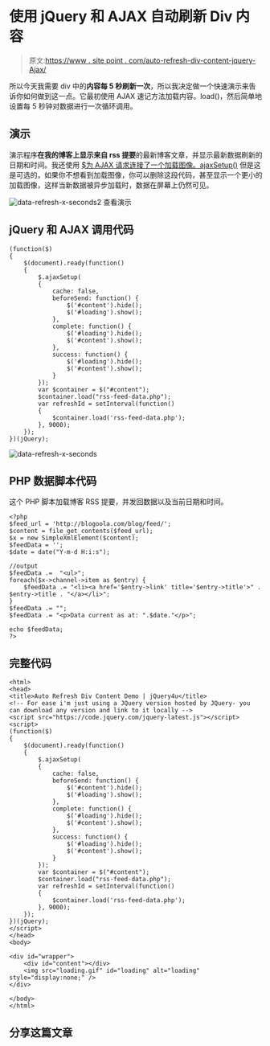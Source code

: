 # 使用 jQuery 和 AJAX 自动刷新 Div 内容

> 原文:[https://www . site point . com/auto-refresh-div-content-jquery-Ajax/](https://www.sitepoint.com/auto-refresh-div-content-jquery-ajax/)

所以今天我需要 div 中的**内容每 5 秒刷新一次**，所以我决定做一个快速演示来告诉你如何做到这一点。它最初使用 AJAX 速记方法加载内容。load()，然后简单地设置每 5 秒钟对数据进行一次循环调用。

## 演示

演示程序**在我的博客上显示来自 rss 提要**的最新博客文章，并显示最新数据刷新的日期和时间。我还使用 [$为 AJAX 请求连接了一个加载图像。ajaxSetup()](http://www.jquery4u.com/ajax/ajaxsetup-loading-image/) 但是这是可选的，如果你不想看到加载图像，你可以删除这段代码，甚至显示一个更小的加载图像，这样当新数据被异步加载时，数据在屏幕上仍然可见。

![data-refresh-x-seconds2](../Images/7eb7446caafac202a33096fbff2bb94f.png "data-refresh-x-seconds2")
查看演示

## jQuery 和 AJAX 调用代码

```
(function($)
{
    $(document).ready(function()
    {
        $.ajaxSetup(
        {
            cache: false,
            beforeSend: function() {
                $('#content').hide();
                $('#loading').show();
            },
            complete: function() {
                $('#loading').hide();
                $('#content').show();
            },
            success: function() {
                $('#loading').hide();
                $('#content').show();
            }
        });
        var $container = $("#content");
        $container.load("rss-feed-data.php");
        var refreshId = setInterval(function()
        {
            $container.load('rss-feed-data.php');
        }, 9000);
    });
})(jQuery);
```

![data-refresh-x-seconds](../Images/95d137b58cc407efc48438f18eeda5de.png "data-refresh-x-seconds")

## PHP 数据脚本代码

这个 PHP 脚本加载博客 RSS 提要，并发回数据以及当前日期和时间。

```
<?php
$feed_url = 'http://blogoola.com/blog/feed/';
$content = file_get_contents($feed_url);
$x = new SimpleXmlElement($content);
$feedData = '';
$date = date("Y-m-d H:i:s");

//output
$feedData .=  "<ul>";
foreach($x->channel->item as $entry) {
    $feedData .= "<li><a href='$entry->link' title='$entry->title'>" . $entry->title . "</a></li>";
}
$feedData .= "";
$feedData .= "<p>Data current as at: ".$date."</p>";

echo $feedData;
?>
```

## 完整代码

```
<html>
<head>
<title>Auto Refresh Div Content Demo | jQuery4u</title>
<!-- For ease i'm just using a JQuery version hosted by JQuery- you can download any version and link to it locally -->
<script src="https://code.jquery.com/jquery-latest.js"></script>
<script>
(function($)
{
    $(document).ready(function()
    {
        $.ajaxSetup(
        {
            cache: false,
            beforeSend: function() {
                $('#content').hide();
                $('#loading').show();
            },
            complete: function() {
                $('#loading').hide();
                $('#content').show();
            },
            success: function() {
                $('#loading').hide();
                $('#content').show();
            }
        });
        var $container = $("#content");
        $container.load("rss-feed-data.php");
        var refreshId = setInterval(function()
        {
            $container.load('rss-feed-data.php');
        }, 9000);
    });
})(jQuery);
</script>
</head>
<body>

<div id="wrapper">
    <div id="content"></div>
    <img src="loading.gif" id="loading" alt="loading" style="display:none;" />
</div>

</body>
</html>
```

## 分享这篇文章